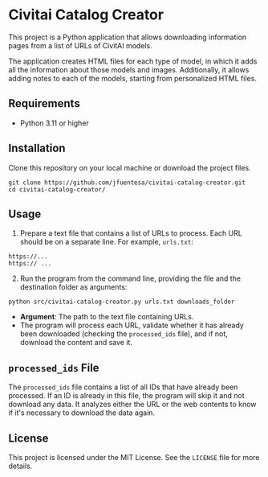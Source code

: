 # Civitai Catalog Creator

This project is a Python application that allows downloading information pages from a list of URLs of CivitAI models.

The application creates HTML files for each type of model, in which it adds all the information about those models and images. Additionally, it allows adding notes to each of the models, starting from personalized HTML files.

## Requirements

- Python 3.11 or higher

## Installation

Clone this repository on your local machine or download the project files.
```
git clone https://github.com/jfuentesa/civitai-catalog-creator.git
cd civitai-catalog-creator/
```
## Usage

1. Prepare a text file that contains a list of URLs to process. Each URL should be on a separate line. For example, `urls.txt`:
```
https://...
https:// ...
```

2. Run the program from the command line, providing the file and the destination folder as arguments:
```
python src/civitai-catalog-creator.py urls.txt downloads_folder
```

- **Argument**: The path to the text file containing URLs.
- The program will process each URL, validate whether it has already been downloaded (checking the `processed_ids` file), and if not, download the content and save it.

## `processed_ids` File

The `processed_ids` file contains a list of all IDs that have already been processed. If an ID is already in this file, the program will skip it and not download any data. It analyzes either the URL or the web contents to know if it's necessary to download the data again.

## License

This project is licensed under the MIT License. See the `LICENSE` file for more details.

